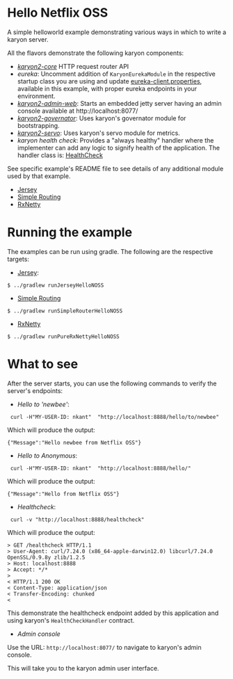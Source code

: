 Hello Netflix OSS
======

A simple helloworld example demonstrating various ways in which to write a karyon server.

All the flavors demonstrate the following karyon components:

* _[karyon2-core](https://github.com/Netflix/karyon/tree/master/karyon2-core)_ HTTP request router API 
* _eureka_: Uncomment addition of `KaryonEurekaModule` in the respective startup class you are using 
 and update [eureka-client.properties](https://github.com/Netflix/karyon/blob/master/karyon2-examples/src/main/resources/eureka-client.properties), available in this example, with proper eureka endpoints in your environment.
* _[karyon2-admin-web](https://github.com/Netflix/karyon/tree/master/karyon2-admin-web)_: Starts an embedded jetty server having an admin console available at http://localhost:8077/
* _[karyon2-governator](https://github.com/Netflix/karyon/tree/master/karyon2-governator)_: Uses karyon's governator module for bootstrapping.
* _[karyon2-servo](https://github.com/Netflix/karyon/tree/master/karyon2-servo)_: Uses karyon's servo module for metrics.
* _karyon health check_: Provides a "always healthy" handler where the implementer can add any logic to signify health of
the application. The handler class is: [HealthCheck](common/health/HealthCheck.java)

See specific example's README file to see details of any additional module used by that example.

* [Jersey](server/jersey)
* [Simple Routing](server/simple)
* [RxNetty](server/rxnetty)

Running the example
===================

The examples can be run using gradle. The following are the respective targets:

* [Jersey](server/jersey):

```
$ ../gradlew runJerseyHelloNOSS
```

* [Simple Routing](server/simple)

```
$ ../gradlew runSimpleRouterHelloNOSS
```

* [RxNetty](server/rxnetty)

```
$ ../gradlew runPureRxNettyHelloNOSS
```


What to see
===========

After the server starts, you can use the following commands to verify the server's endpoints:

* _Hello to 'newbee'_:

```
 curl -H"MY-USER-ID: nkant"  "http://localhost:8888/hello/to/newbee"
```
Which will produce the output:
```
{"Message":"Hello newbee from Netflix OSS"}
```

* _Hello to Anonymous_:

```
 curl -H"MY-USER-ID: nkant"  "http://localhost:8888/hello/"
```
Which will produce the output:
```
{"Message":"Hello from Netflix OSS"}
```

* _Healthcheck_:

```
 curl -v "http://localhost:8888/healthcheck"
```
Which will produce the output:
```
> GET /healthcheck HTTP/1.1
> User-Agent: curl/7.24.0 (x86_64-apple-darwin12.0) libcurl/7.24.0 OpenSSL/0.9.8y zlib/1.2.5
> Host: localhost:8888
> Accept: */*
> 
< HTTP/1.1 200 OK
< Content-Type: application/json
< Transfer-Encoding: chunked
< 
```

This demonstrate the healthcheck endpoint added by this application and using karyon's `HealthCheckHandler` contract.

* _Admin console_ 

Use the URL: `http://localhost:8077/` to navigate to karyon's admin console.

This will take you to the karyon admin user interface.
